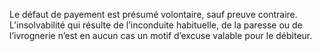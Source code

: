 Le défaut de payement est présumé volontaire, sauf preuve contraire. L’insolvabilité qui résulte de l’inconduite habituelle, de la paresse ou de l’ivrognerie n’est en aucun cas un motif d’excuse valable pour le débiteur.